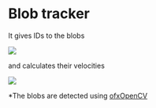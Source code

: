 
# Blob tracker

It gives IDs to the blobs

![](blobTracking.gif)

and calculates their velocities

![](velocity.gif)

*The blobs are detected using [ofxOpenCV](https://openframeworks.cc/documentation/ofxOpenCv/)
